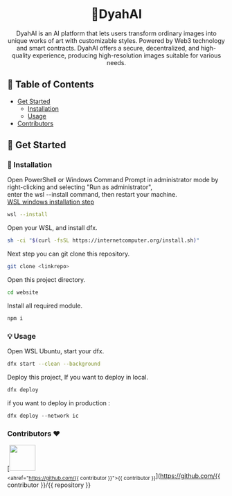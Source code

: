 <h1 align="center">
  🤖DyahAI
</h1>
<p align="center">
DyahAI is an AI platform that lets users transform ordinary images into unique works of art with customizable styles. Powered by Web3 technology and smart contracts. DyahAI offers a secure, decentralized, and high-quality experience, producing high-resolution images suitable for various needs.

## 📝 Table of Contents
- [Get Started](#get-started)
  - [Installation](#installation)
  - [Usage](#usage)
- [Contributors](#contribution)

## 🔗 Get Started
### :hammer: Installation
Open PowerShell or Windows Command Prompt in administrator mode by right-clicking and selecting "Run as administrator",</br>
enter the wsl --install command, then restart your machine. </br>
[WSL windows installation step](https://learn.microsoft.com/en-us/windows/wsl/install)
```sh
wsl --install
```
Open your WSL, and install dfx.
```sh
sh -ci "$(curl -fsSL https://internetcomputer.org/install.sh)"
```
Next step you can git clone this repository.
```sh
git clone <linkrepo>
```
Open this project directory.
```sh
cd website
```
Install all required module.
```sh
npm i
```
### 💡 Usage
Open WSL Ubuntu, start your dfx.
```sh
dfx start --clean --background
```
Deploy this project, If you want to deploy in local.
```sh
dfx deploy
```
if you want to deploy in production : 
```sh
dfx deploy --network ic
```

### Contributors ❤ 
 <a href = "https://github.com/alexandresanlim/Badges4-README.md-Profile/graphs/contributors">
 </a>

[<img src="https://github.com/{.png" width="60px;"/><br /><sub><ahref="https://github.com/{{ contributor }}">{{ contributor }}</a></sub>](https://github.com/{{ contributor }}/{{ repository }}



